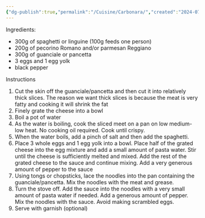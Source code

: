 ```yaml
---
{"dg-publish":true,"permalink":"/Cuisine/Carbonara/","created":"2024-07-28T23:25:55.734-04:00","updated":"2024-11-10T20:35:22.738-05:00"}
---
```


Ingredients:
- 300g of spaghetti or linguine (100g feeds one person)
- 200g of pecorino Romano and/or parmesan Reggiano
- 300g of guanciale or pancetta
- 3 eggs and 1 egg yolk
- black pepper

Instructions
1. Cut the skin off the guanciale/pancetta and then cut it into relatively thick slices. The reason we want thick slices is because the meat is very fatty and cooking it will shrink the fat
2. Finely grate the cheese into a bowl
3. Boil a pot of water
4. As the water is boiling, cook the sliced meet on a pan on low medium-low heat. No cooking oil required. Cook until crispy.
5. When the water boils, add a pinch of salt and then add the spaghetti.
6. Place 3 whole eggs and 1 egg yolk into a bowl. Place half of the grated cheese into the egg mixture and add a small amount of pasta water. Stir until the cheese is sufficiently melted and mixed. Add the rest of the grated cheese to the sauce and continue mixing. Add a very generous amount of pepper to the sauce
7. Using tongs or chopsticks, lace the noodles into the pan containing the guanciale/pancetta. Mix the noodles with the meat and grease.
8. Turn the stove off. Add the sauce into the noodles with a very small amount of pasta water if needed. Add a generous amount of pepper. Mix the noodles with the sauce. Avoid making scrambled eggs.
9. Serve with garnish (optional)